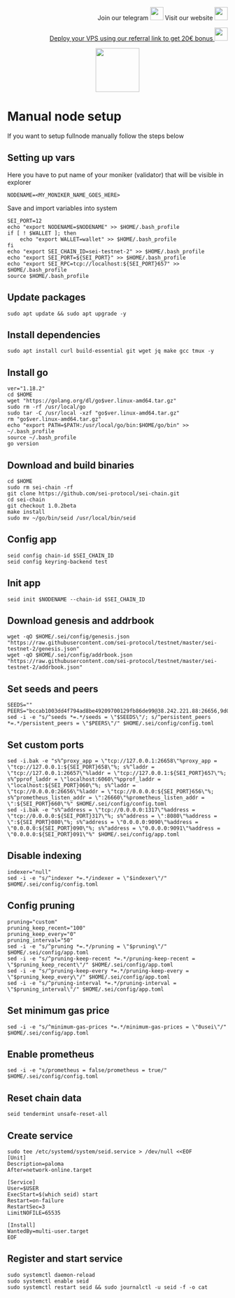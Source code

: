 <p style="font-size:14px" align="right">
Join our telegram <a href="https://t.me/kjnotes" target="_blank"><img src="https://user-images.githubusercontent.com/50621007/168689534-796f181e-3e4c-43a5-8183-9888fc92cfa7.png" width="30"/></a>
Visit our website <a href="https://kjnodes.com/" target="_blank"><img src="https://user-images.githubusercontent.com/50621007/168689709-7e537ca6-b6b8-4adc-9bd0-186ea4ea4aed.png" width="30"/></a>
</p>

<p style="font-size:14px" align="right">
<a href="https://hetzner.cloud/?ref=y8pQKS2nNy7i" target="_blank">Deploy your VPS using our referral link to get 20€ bonus <img src="https://user-images.githubusercontent.com/50621007/174612278-11716b2a-d662-487e-8085-3686278dd869.png" width="30"/></a>
</p>

<p align="center">
  <img height="100" height="auto" src="https://user-images.githubusercontent.com/50621007/169664551-39020c2e-fa95-483b-916b-c52ce4cb907c.png">
</p>

# Manual node setup
If you want to setup fullnode manually follow the steps below

## Setting up vars
Here you have to put name of your moniker (validator) that will be visible in explorer
```
NODENAME=<MY_MONIKER_NAME_GOES_HERE>
```

Save and import variables into system
```
SEI_PORT=12
echo "export NODENAME=$NODENAME" >> $HOME/.bash_profile
if [ ! $WALLET ]; then
	echo "export WALLET=wallet" >> $HOME/.bash_profile
fi
echo "export SEI_CHAIN_ID=sei-testnet-2" >> $HOME/.bash_profile
echo "export SEI_PORT=${SEI_PORT}" >> $HOME/.bash_profile
echo "export SEI_RPC=tcp://localhost:${SEI_PORT}657" >> $HOME/.bash_profile
source $HOME/.bash_profile
```

## Update packages
```
sudo apt update && sudo apt upgrade -y
```

## Install dependencies
```
sudo apt install curl build-essential git wget jq make gcc tmux -y
```

## Install go
```
ver="1.18.2"
cd $HOME
wget "https://golang.org/dl/go$ver.linux-amd64.tar.gz"
sudo rm -rf /usr/local/go
sudo tar -C /usr/local -xzf "go$ver.linux-amd64.tar.gz"
rm "go$ver.linux-amd64.tar.gz"
echo "export PATH=$PATH:/usr/local/go/bin:$HOME/go/bin" >> ~/.bash_profile
source ~/.bash_profile
go version
```

## Download and build binaries
```
cd $HOME
sudo rm sei-chain -rf
git clone https://github.com/sei-protocol/sei-chain.git
cd sei-chain
git checkout 1.0.2beta
make install 
sudo mv ~/go/bin/seid /usr/local/bin/seid
```

## Config app
```
seid config chain-id $SEI_CHAIN_ID
seid config keyring-backend test
```

## Init app
```
seid init $NODENAME --chain-id $SEI_CHAIN_ID
```

## Download genesis and addrbook
```
wget -qO $HOME/.sei/config/genesis.json "https://raw.githubusercontent.com/sei-protocol/testnet/master/sei-testnet-2/genesis.json"
wget -qO $HOME/.sei/config/addrbook.json "https://raw.githubusercontent.com/sei-protocol/testnet/master/sei-testnet-2/addrbook.json"
```

## Set seeds and peers
```
SEEDS=""
PEERS="bccab1003dd4f794ad8be49209700129fb86de99@38.242.221.88:26656,9d008f97b36634038318fc7a6d38e4978dac30f1@185.218.125.252:36376,07536775a07378711a9e8e772fbba231cbe72e4d@135.181.249.17:26656,38b4d78c7d6582fb170f6c19330a7e37e6964212@194.163.189.114:46656,a74b7ce1f17bf0f907fa9afac35d568a0f0d1be7@161.97.101.182:26656,404d6a9fc895bb29487acc6e2b0e3eb8db4d3591@38.242.237.233:36376,60072f103317b08a879f5289b32ce77b4459a85e@144.91.96.37:26656,f6c80c797ab4b3161fbf758ed23573c11ea5d559@173.212.215.104:26356,aab3bba2d43c669af98ed12110965aa5406d80f4@167.235.247.75:26656,a2cc243ec9b0e4d251f9cf0f6353934400efd501@65.21.131.215:26696,7f0960fb4cb46877036cd9bbb7b5b4c0d428a25b@65.108.204.119:46656,85b1b27fe8bebc7356db8b67b71d3660bd9a990e@217.79.178.14:36656,1ef8e08999ca9e78bae039f99726273bb45308b1@78.47.118.55:26656,b598895524b0566fefec4554d87a90d685fbf17c@167.235.22.62:26656,e8ce5e9e2e558995200869003606833f48b82c5c@135.181.136.33:21656,a327fec642e28ad634d473aa7361f5c528d460a7@65.21.245.204:26656,5bc51fba57616d8b29f9946c7221c6dfee1cb363@207.180.221.9:26656,52d4fdc4cdbfa831d669e1dd7594460fc4ef0547@135.181.150.45:26656,05c40c953348ba521a1ab424546bd27cea98fb0a@35.202.172.225:26656,14815555e184f7c324164dd9fab28d1ef82441d7@185.252.232.115:26656,1643290fc6c082787dec187908b257dabdbdb10a@142.132.226.193:26656,d52c416dafffaf06004c48bd9670ccb70809887d@80.87.200.127:26656,7e8a75a307f1e5b384363608c7f56ba072e8adfb@207.154.215.172:26656,645923152f90c35fbfeaf7ff0845518ea8d9cf7c@178.128.196.154:26656,4292b95b1722e97b10471618ca219e2eb12b6aa5@38.242.216.201:26656,6a1df7b06df67690fc8278ebf9c7d9c430fe76ad@178.20.44.109:26656,24d6a6bef9be26c1d8112fcd4c143423716c3f2b@134.209.194.216:26656,99393b1c278292ee7de394c8c633e05048428b1b@52.165.81.45:26656,0f466b832a0c4ca266b85964998b6ce87c32bb00@154.12.242.17:26656,ff5ae1e9616e9ae075bfdf36825e0b83c109a334@68.183.75.184:26656,e99e7c8cbea8f21582262479e757af42051b7877@38.242.247.140:26656,e677be91206ece2bf1090bd47a913814c896253a@85.12.236.11:26656,5ed56d1ea06881e27d993959e822d5c42f34ddf7@173.82.101.30:26656"
sed -i -e "s/^seeds *=.*/seeds = \"$SEEDS\"/; s/^persistent_peers *=.*/persistent_peers = \"$PEERS\"/" $HOME/.sei/config/config.toml
```

## Set custom ports
```
sed -i.bak -e "s%^proxy_app = \"tcp://127.0.0.1:26658\"%proxy_app = \"tcp://127.0.0.1:${SEI_PORT}658\"%; s%^laddr = \"tcp://127.0.0.1:26657\"%laddr = \"tcp://127.0.0.1:${SEI_PORT}657\"%; s%^pprof_laddr = \"localhost:6060\"%pprof_laddr = \"localhost:${SEI_PORT}060\"%; s%^laddr = \"tcp://0.0.0.0:26656\"%laddr = \"tcp://0.0.0.0:${SEI_PORT}656\"%; s%^prometheus_listen_addr = \":26660\"%prometheus_listen_addr = \":${SEI_PORT}660\"%" $HOME/.sei/config/config.toml
sed -i.bak -e "s%^address = \"tcp://0.0.0.0:1317\"%address = \"tcp://0.0.0.0:${SEI_PORT}317\"%; s%^address = \":8080\"%address = \":${SEI_PORT}080\"%; s%^address = \"0.0.0.0:9090\"%address = \"0.0.0.0:${SEI_PORT}090\"%; s%^address = \"0.0.0.0:9091\"%address = \"0.0.0.0:${SEI_PORT}091\"%" $HOME/.sei/config/app.toml
```

## Disable indexing
```
indexer="null"
sed -i -e "s/^indexer *=.*/indexer = \"$indexer\"/" $HOME/.sei/config/config.toml
```

## Config pruning
```
pruning="custom"
pruning_keep_recent="100"
pruning_keep_every="0"
pruning_interval="50"
sed -i -e "s/^pruning *=.*/pruning = \"$pruning\"/" $HOME/.sei/config/app.toml
sed -i -e "s/^pruning-keep-recent *=.*/pruning-keep-recent = \"$pruning_keep_recent\"/" $HOME/.sei/config/app.toml
sed -i -e "s/^pruning-keep-every *=.*/pruning-keep-every = \"$pruning_keep_every\"/" $HOME/.sei/config/app.toml
sed -i -e "s/^pruning-interval *=.*/pruning-interval = \"$pruning_interval\"/" $HOME/.sei/config/app.toml
```

## Set minimum gas price
```
sed -i -e "s/^minimum-gas-prices *=.*/minimum-gas-prices = \"0usei\"/" $HOME/.sei/config/app.toml
```

## Enable prometheus
```
sed -i -e "s/prometheus = false/prometheus = true/" $HOME/.sei/config/config.toml
```

## Reset chain data
```
seid tendermint unsafe-reset-all
```

## Create service
```
sudo tee /etc/systemd/system/seid.service > /dev/null <<EOF
[Unit]
Description=paloma
After=network-online.target

[Service]
User=$USER
ExecStart=$(which seid) start
Restart=on-failure
RestartSec=3
LimitNOFILE=65535

[Install]
WantedBy=multi-user.target
EOF
```

## Register and start service
```
sudo systemctl daemon-reload
sudo systemctl enable seid
sudo systemctl restart seid && sudo journalctl -u seid -f -o cat
```
